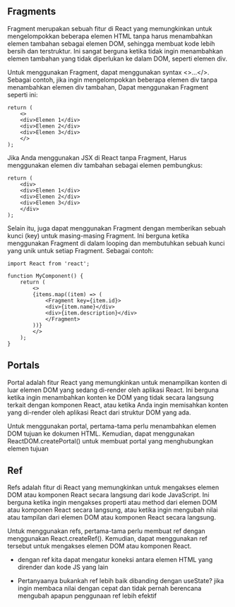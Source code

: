 ## Fragments

Fragment merupakan sebuah fitur di React yang memungkinkan untuk mengelompokkan beberapa elemen HTML tanpa harus menambahkan elemen tambahan sebagai elemen DOM, sehingga membuat kode lebih bersih dan terstruktur. Ini sangat berguna ketika tidak ingin menambahkan elemen tambahan yang tidak diperlukan ke dalam DOM, seperti elemen div.

Untuk menggunakan Fragment, dapat menggunakan syntax <>...</>. Sebagai contoh, jika ingin mengelompokkan beberapa elemen div tanpa menambahkan elemen div tambahan, Dapat menggunakan Fragment seperti ini:

    return (
        <>
        <div>Elemen 1</div>
        <div>Elemen 2</div>
        <div>Elemen 3</div>
        </>
    );

Jika Anda menggunakan JSX di React tanpa Fragment, Harus menggunakan elemen div tambahan sebagai elemen pembungkus:

    return (
        <div>
        <div>Elemen 1</div>
        <div>Elemen 2</div>
        <div>Elemen 3</div>
        </div>
    );

Selain itu, juga dapat menggunakan Fragment dengan memberikan sebuah kunci (key) untuk masing-masing Fragment. Ini berguna ketika menggunakan Fragment di dalam looping dan membutuhkan sebuah kunci yang unik untuk setiap Fragment. Sebagai contoh:

    import React from 'react';

    function MyComponent() {
        return (
            <>
            {items.map((item) => (
                <Fragment key={item.id}>
                <div>{item.name}</div>
                <div>{item.description}</div>
                </Fragment>
            ))}
            </>
        );
    }

## Portals

Portal adalah fitur React yang memungkinkan untuk menampilkan konten di luar elemen DOM yang sedang di-render oleh aplikasi React. Ini berguna ketika ingin menambahkan konten ke DOM yang tidak secara langsung terkait dengan komponen React, atau ketika Anda ingin memisahkan konten yang di-render oleh aplikasi React dari struktur DOM yang ada.

Untuk menggunakan portal, pertama-tama perlu menambahkan elemen DOM tujuan ke dokumen HTML. Kemudian, dapat menggunakan ReactDOM.createPortal() untuk membuat portal yang menghubungkan elemen tujuan

## Ref

Refs adalah fitur di React yang memungkinkan untuk mengakses elemen DOM atau komponen React secara langsung dari kode JavaScript. Ini berguna ketika ingin mengakses properti atau method dari elemen DOM atau komponen React secara langsung, atau ketika ingin mengubah nilai atau tampilan dari elemen DOM atau komponen React secara langsung.

Untuk menggunakan refs, pertama-tama perlu membuat ref dengan menggunakan React.createRef(). Kemudian, dapat menggunakan ref tersebut untuk mengakses elemen DOM atau komponen React.

-   dengan ref kita dapat mengatur koneksi antara elemen HTML yang dirender dan kode JS yang lain

-   Pertanyaanya bukankah ref lebih baik dibanding dengan useState? jika ingin membaca nilai dengan cepat dan tidak pernah berencana mengubah apapun penggunaan ref lebih efektif
